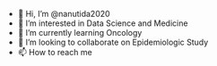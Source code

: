 - 👋 Hi, I’m @nanutida2020
- 👀 I’m interested in Data Science and Medicine
- 🌱 I’m currently learning Oncology
- 💞️ I’m looking to collaborate on Epidemiologic Study 
- 📫 How to reach me 

<!---
nanutida2020/nanutida2020 is a ✨ special ✨ repository because its `README.md` (this file) appears on your GitHub profile.
You can click the Preview link to take a look at your changes.
--->
